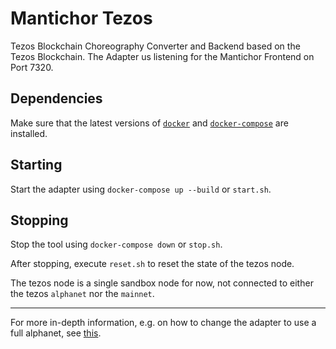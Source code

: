 # Mantichor Tezos

Tezos Blockchain Choreography Converter and Backend based on the Tezos Blockchain.
The Adapter us listening for the Mantichor Frontend on Port 7320.

## Dependencies

Make sure that the latest versions of [`docker`](https://docs.docker.com/install/) and [`docker-compose`](https://docs.docker.com/compose/install/) are installed.

## Starting

Start the adapter using `docker-compose up --build` or `start.sh`.

## Stopping

Stop the tool using `docker-compose down` or `stop.sh`.

After stopping, execute `reset.sh` to reset the state of the tezos node.

The tezos node is a single sandbox node for now, not connected to either the tezos `alphanet` nor the `mainnet`.

---
For more in-depth information, e.g. on how to change the adapter to use a full alphanet, see [this](DOCUMENTATION.md).
